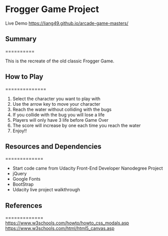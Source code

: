 # Frogger Game Project
Live Demo https://liang49.github.io/arcade-game-masters/

## Summary
==========

This is the recreate of the old classic Frogger Game.

## How to Play
==============

1. Select the character you want to play with
2. Use the arrow key to move your character
3. Reach the water without colliding with the bugs
4. If you collide with the bug you will lose a life
5. Players will only have 3 life before Game Over
6. The score will increase by one each time you reach the water
7. Enjoy!!

## Resources and Dependencies
=============
* Start code came from Udacity Front-End Developer Nanodegree Project
* jQuery
* Google Fonts
* BootStrap
* Udacity live project walkthrough

## References
=============
https://www.w3schools.com/howto/howto_css_modals.asp 
https://www.w3schools.com/html/html5_canvas.asp






